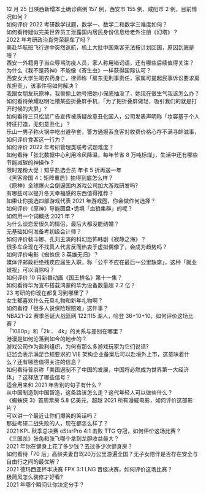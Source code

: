 12 月 25 日陕西新增本土确诊病例 157 例，西安市 155 例、咸阳市 2 例，目前情况如何？  
如何评价 2022 考研数学试题，数学一、数学二和数学三难度如何？  
如何看待疑似完美世界员工泄露国内居民身份信息给老外注册《幻塔》？  
2022 年考研政治肖秀荣翻车了吗？  
美赴华航班飞行途中突然返航，机上大批中国乘客无法按计划回国，原因到底是啥？  
西安一外籍男子当众辱骂防疫人员，家人称用错词语，还有哪些后续值得关注？  
为什么《我不是药神》不能像《寄生虫》一样获得国际认可？  
西安女大学生喝农药身亡，律师称「房东无刑事责任，家属可提起民事诉讼要求房东担责」，该事件将如何解决？  
我跟女朋友玩原神，我偷偷上她号把她小保底抽没了，她现在很生气我该怎么办？  
如何看待荣耀赵明吐槽某些折叠屏手机，「为了把折叠屏做轻，吸引我们的就是打开时候的大屏」?  
如何看待三只松鼠广告宣传被质疑故意丑化国人，公司发表声明称「妆容基于个人特征打造，无刻意丑化」？  
乐山一男子称火锅中吃出避孕套，警方通报系食客对收费价格心存不满寻衅滋事，如何评价食客这一行为？  
如何评价 2022 年考研管理类联考试题难度？  
如何看待「张北数据中心利用冷风降温，每年节省 8 万吨标煤」，生活中还有哪些节能减碳的神操作？  
限时宠粉大促｜知乎盐选会员 年卡 5 折再送一年  
《黑客帝国 4：矩阵重启》拍得到底怎么样？  
《原神》全球爆火会倒逼国内游戏公司加大游戏研发吗?  
有哪些可以提升冬天幸福感的东西值得推荐？  
如果让你挑选四部游戏代表 2021 年游戏圈，你会做作何选择？  
如何评价《原神》导能圆盘•诡境「血狼集群」的呢？  
如何用一个词概括 2021 年？  
为什么谈恋爱很久的情侣，最后大都没能结婚？  
无基础如何准备考初级会计师？  
如何评价裴斗娜、孔刘主演的科幻恐怖韩剧《寂静之海》？  
很多车企现在不找真人代言反而热衷于虚拟偶像了，会成为趋势吗？  
如何评价电影《蜘蛛侠 3 英雄无归》？  
媒体评邮政拒绝残疾应届生入职，称「公平不应在最后一公里缺席」，这种「就业歧视」可以消除吗？  
如何评价 10 月新番动画《国王排名》第十一集？  
如何看待华为宣布搭载鸿蒙的华为设备数量超 2.2 亿？  
23 考研的你现在都复习到哪里了？  
女生都喜欢什么元旦礼物和新年礼物啊？  
如何看待「很多人说保险理赔难」这件事？  
NBA21-22 赛季圣诞大战篮网 122:115 湖人，哈登 36+10+10，如何评价这场比赛？  
「1080p」和「2k 、 4k」的关系与差别在哪里？  
港漫是如何沦落到如今的地步的？  
游戏公司作为盈利组织，为何有那么多游戏玩家为它们说话?  
证监会表示满足合规要求的 VIE 架构企业备案后可以赴境外上市，这意味着什么？还有哪些值得关注的信息？  
如何看待普京称「美国遏制不了中国的发展，中国将必然成为世界第一大经济体」？这释放了哪些信号？  
适合用来和 2021 年告别的句子有什么？  
从中国制造到中国智造，这条路该怎么走？这代年轻人可以做些什么？  
《蜘蛛侠 3》首周票房 5.8 亿美元，超越 2021 所有漫威电影，如何评价这部影片？  
可以讲一个最近让你们爆笑的笑话吗？  
那些考研二战失败的人，现在都怎么样了？  
2021 KPL 秋季总决赛 eStarPro 4:1 击败 TTG 夺冠，如何评价这场比赛？  
《三国杀》张角和张飞哪个拿到龙胆收益最大？  
2021 年你在健身上花了多少钱？去过多少次健身房？  
如何看待「70 后」高龄夫妻自驾20万公里游遍全国？无子女陪伴是否存在安全与自由行之间的最优解？  
2021 德玛西亚杯半决赛 FPX 3:1 LNG 晋级决赛，如何评价这场比赛？  
极简风怎么装修才好看?  
2021 年哪个瞬间让你决定分手？  
